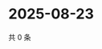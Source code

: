 # 2025-08-23

共 0 条

<!-- BEGIN ZHIHUQUESTIONS -->
<!-- 最后更新时间 Sat Aug 23 2025 02:15:42 GMT+0800 (China Standard Time) -->

<!-- END ZHIHUQUESTIONS -->
